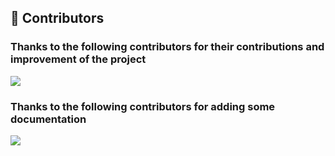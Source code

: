 ﻿---
home: true
heroImage: /icon.png
heroHeight: 800
heroText: WebApiClient
tagline: A declarative http client library that combines high performance and scalability
actions:
  - text: Quick Start 💡
    link: /guide/
    type: primary
  - text: Install
    link: /reference/nuget
    type: default
  - text: Legacy[EOL]
    link: /old/
    type: default
  - text: Donate
    link: /reference/donate
    type: default
features:
  - title: Semantic Declaration
    details: ⛳ Developing client-side code only requires semantic declaration of interfaces
  - title: Multi-Serializer support
    details: 🛠 Supports json, xml, form and other custom serializations
  - title: Code Trim & AOT
    details: 🤖 Supports full code trimming and AOT publishing for .NET 8.
  - title: Aspect Oriented
    details: 🎉 Supports multiple interceptors, filters, logs, retries, cache customization and other functions
  - title: Code Syntax Analysis
    details: 🤔 Provides syntax analysis and prompts for interface code declarations to help developers avoid using improper syntax when declaring interfaces
  - title: Quick Integration
    details: 🔒 Support OAuth2 and token management extension package to facilitate identity authentication and authorization
  - title: Auto-generate Code
    details: 💻 Provides a dotnet tool that supports parsing local or remote OpenAPI documents, generating WebApiClientCore interface code, and simplifying the workload of interface declaration.
  - title: High Performance
    details: 🚀 In BenchmarkDotNet, the performance and allocation under various requests are 2.X times ahead of similar products Refit 
footer: MIT Licensed | Copyright © WebApiClient.
---
## 👯 Contributors

### Thanks to the following contributors for their contributions and improvement of the project

<a href="https://contributors-img.web.app/image?repo=dotnetcore/WebApiClient">
  <img src="https://contributors-img.web.app/image?repo=dotnetcore/WebApiClient" />
</a>

### Thanks to the following contributors for adding some documentation

<a href="https://contributors-img.web.app/image?repo=WebApiClient/WebApiClientWiki">
  <img src="https://contributors-img.web.app/image?repo=WebApiClient/WebApiClientWiki" />
</a>
